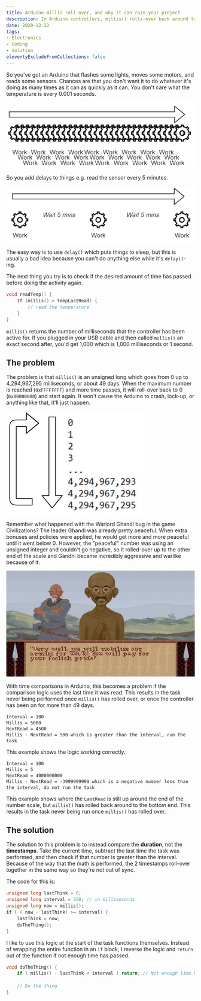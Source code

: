 ```yaml
---
title: Arduino millis roll-over, and why it can ruin your project
description: In Arduino controllers, millis() rolls-over back around to zero after 49 days. How can you avoid the problems this causes?
date: 2020-12-22
tags:
- Electronics
- Coding
- Solution
eleventyExcludeFromCollections: false
---
```


So you've got an Arduino that flashes some lights, moves some motors, and reads some sensors. Chances are that you don't want it to do whatever it's doing as many times as it can as quickly as it can. You don't care what the temperature is every 0.001 seconds. 

![Work without wait](./work-without-wait.png)

So you add delays to things e.g. read the sensor every 5 minutes.

![Work with wait](./work-with-wait.png)

The easy way is to use `delay()` which puts things to sleep, but this is usually a bad idea because you can't do anything else while it's `delay()`-ing.

The next thing you try is to check if the desired amount of time has passed before doing the activity again.
```cpp
void readTemp() {
	If (millis() > tempLastRead) {
		// read the temperature
	}
}
```

`millis()` returns the number of milliseconds that the controller has been active for. If you plugged in your USB cable and then called `millis()` an exact second after, you'd get 1,000 which is 1,000 milliseconds or 1 second.

## The problem
The problem is that `millis()` is an unsigned long which goes from 0 up to 4,294,967,295 milliseconds, or about 49 days. When the maximum number is reached (`0xFFFFFFFF`) and more time passes, it will roll-over back to 0 (`0x00000000`) and start again. It won't cause the Arduino to crash, lock-up, or anything like that, it'll just happen. 

![Looping numbers](./looping-numbers-2.jpg)

Remember what happened with the Warlord Ghandi bug in the game Civilizations? The leader Ghandi was already pretty peaceful. When extra bonuses and policies were applied, he would get more and more peaceful until it went below 0. However, the "peaceful" number was using an unsigned integer and couldn't go negative, so it rolled-over up to the other end of the scale and Gandhi became incredibly aggressive and warlike because of it.

![Warlike Gandhi](./Civ-1-Gandhi.jpg)

With time comparisons in Arduino, this becomes a problem if the comparison logic uses the last time it was read. This results in the task never being performed once `millis()` has rolled over, or once the controller has been on for more than 49 days. 

```
Interval = 100
Millis = 5000
NextRead = 4500
Millis - NextRead = 500 which is greater than the interval, run the task
```
This example shows the logic working correctly.

```
Interval = 100
Millis = 5
NextRead = 4000000000
Millis - NextRead = -3999999999 which is a negative number less than the interval, do not run the task
```

This example shows where the `LastRead` is still up around the end of the number scale, but `millis()` has rolled back around to the bottom end. This results in the task never being run once `millis()` has rolled over.

## The solution
The solution to this problem is to instead compare the **duration**, not the **timestamps**. Take the current time, subtract the last time the task was performed, and then check if that number is greater than the interval. Because of the way that the math is performed, the 2 timestamps roll-over together in the same way so they're not out of sync.

The code for this is:
```cpp
unsigned long lastThink = 0;
unsigned long interval = 250; // in milliseconds
unsigned long now = millis();
if ( ( now - lastThink) >= interval) { 
	lastThink = now;
	doTheThing();
}
```

I like to use this logic at the start of the task functions themselves. Instead of wrapping the entire function in an `if` block, I reverse the logic and `return` out of the function if not enough time has passed.

```cpp
void doTheThing() {
	if ( millis() - lastThink < interval ) return; // Not enough time has passed, return
	
	// Do the thing
}
```

